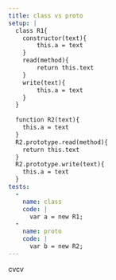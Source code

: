 ```yaml
---
title: class vs proto
setup: |
  class R1{
  	constructor(text){
  		this.a = text
  	}
  	read(method){
  		return this.text
  	}
  	write(text){
  		this.a = text
  	}
  }
  
  function R2(text){
  	this.a = text
  }
  R2.prototype.read(method){
  	return this.text
  }
  R2.prototype.write(text){
  	this.a = text
  }
tests:
  -
    name: class
    code: |
      var a = new R1;
  -
    name: proto
    code: |
      var b = new R2;
---
```

cvcv
